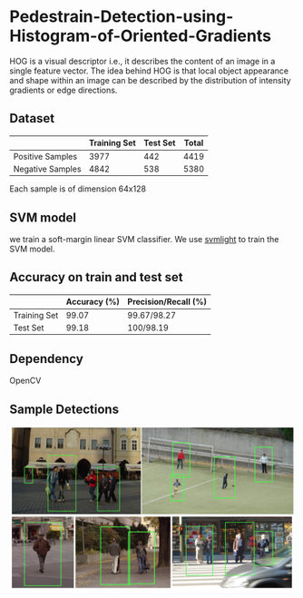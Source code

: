# Pedestrain-Detection-using-Histogram-of-Oriented-Gradients

HOG is a visual descriptor i.e., it describes the content of an image in a single feature vector. 
The idea behind HOG is that local object appearance and shape within an image can be described by 
the distribution of intensity gradients or edge directions.

## Dataset

|   |Training Set   |Test Set   |Total |
|---|---|---|---|
| Positive Samples  |3977   |442   |4419   |
| Negative Samples  |4842   |538   |5380   |

Each sample is of dimension 64x128

## SVM model

we train a soft-margin linear SVM classifier. We use [svmlight](http://svmlight.joachims.org/) to train the SVM model. 

## Accuracy on train and test set

|   |Accuracy (%)   |Precision/Recall (%) |
|---|---|---|
| Training Set  |99.07   |99.67/98.27 |
| Test Set  |99.18  |100/98.19|

## Dependency

OpenCV

## Sample Detections
![](https://github.com/nrupatunga/nrupatunga.github.io/blob/master/project/hog/pedestriandetection.PNG)


